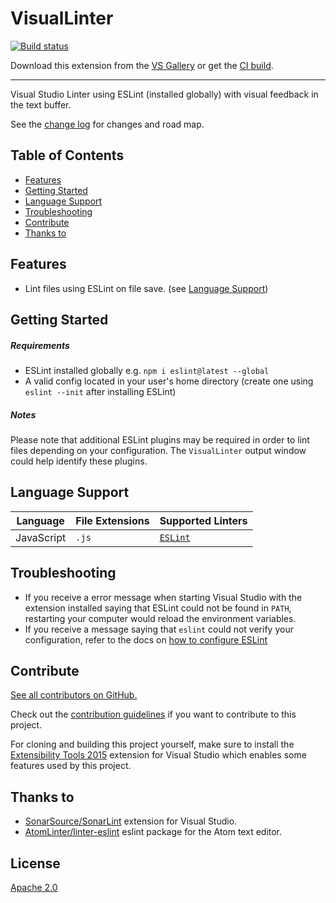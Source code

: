 # VisualLinter

[![Build status](https://ci.appveyor.com/api/projects/status/e34sj7pi1v3unlf0?svg=true)](https://ci.appveyor.com/project/jwldnr/visuallinter)

<!-- Update the VS Gallery link after you upload the VSIX-->
Download this extension from the [VS Gallery](https://visualstudiogallery.msdn.microsoft.com/[GuidFromGallery])
or get the [CI build](http://vsixgallery.com/extension/832aee43-88e1-4e51-ac31-d412d356dfdf/).

---------------------------------------

Visual Studio Linter using ESLint (installed globally) with visual feedback in the text buffer.

See the [change log](CHANGELOG.md) for changes and road map.

## Table of Contents

- [Features](#features)
- [Getting Started](#getting-started)
- [Language Support](#language-support)
- [Troubleshooting](#troubleshooting)
- [Contribute](#contribute)
- [Thanks to](#thanks-to)

## Features

- Lint files using ESLint on file save. (see [Language Support](#language-support))

## Getting Started

##### Requirements

- ESLint installed globally e.g. `npm i eslint@latest --global`
- A valid config located in your user's home directory (create one using `eslint --init` after installing ESLint)

##### Notes

Please note that additional ESLint plugins may be required in order to lint files depending on your configuration. The `VisualLinter` output window could help identify these plugins.

## Language Support

| Language | File Extensions | Supported Linters |
| --- | --- | ---- |
| JavaScript | `.js` | [`ESLint`](https://github.com/eslint/eslint) |

## Troubleshooting

- If you receive a error message when starting Visual Studio with the extension installed saying that ESLint could not be found in `PATH`, restarting your computer would reload the environment variables.
- If you receive a message saying that `eslint` could not verify your configuration, refer to the docs on [how to configure ESLint](http://eslint.org/docs/user-guide/configuring)

## Contribute
[See all contributors on GitHub.](https://github.com/jwldnr/VisualLinter/graphs/contributors)

Check out the [contribution guidelines](CONTRIBUTING.md)
if you want to contribute to this project.

For cloning and building this project yourself, make sure
to install the
[Extensibility Tools 2015](https://visualstudiogallery.msdn.microsoft.com/ab39a092-1343-46e2-b0f1-6a3f91155aa6)
extension for Visual Studio which enables some features
used by this project.

## Thanks to

- [SonarSource/SonarLint](https://github.com/SonarSource/sonarlint-visualstudio) extension for Visual Studio.
- [AtomLinter/linter-eslint](https://github.com/AtomLinter/linter-eslint/) eslint package for the Atom text editor.

## License
[Apache 2.0](LICENSE)